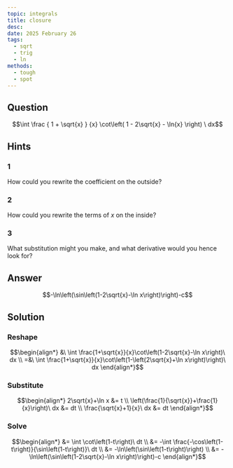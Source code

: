 ```yaml
---
topic: integrals
title: closure
desc: 
date: 2025 February 26
tags:
  - sqrt
  - trig
  - ln
methods:
  - tough
  - spot
---
```



## Question
```math
\int
  \frac
    { 1 + \sqrt{x} }
    {x}
  \cot\left(
      1 - 2\sqrt{x} - \ln{x}
    \right)
\ dx
```


## Hints

### 1
How could you rewrite the coefficient on the outside?

### 2
How could you rewrite the terms of $x$ on the inside?

### 3
What substitution might you make, and what derivative would you hence look for?


## Answer
```math
-\ln\left(\sin\left(1-2\sqrt{x}-\ln x\right)\right)-c
```


## Solution

### Reshape
```math
\begin{align*}
  &\ \int \frac{1+\sqrt{x}}{x}\cot\left(1-2\sqrt{x}-\ln x\right)\ dx
  \\ =&\ \int \frac{1+\sqrt{x}}{x}\cot\left(1-\left(2\sqrt{x}+\ln x\right)\right)\ dx
\end{align*}
```

### Substitute
```math
\begin{align*}
  2\sqrt{x}+\ln x &= t
  \\ \left(\frac{1}{\sqrt{x}}+\frac{1}{x}\right)\ dx &= dt
  \\ \frac{\sqrt{x}+1}{x}\ dx &= dt
\end{align*}
```

### Solve
```math
\begin{align*}
  &= \int \cot\left(1-t\right)\ dt
  \\ &= -\int \frac{-\cos\left(1-t\right)}{\sin\left(1-t\right)}\ dt
  \\ &= -\ln\left(\sin\left(1-t\right)\right)
  \\ &= -\ln\left(\sin\left(1-2\sqrt{x}-\ln x\right)\right)-c
\end{align*}
```
